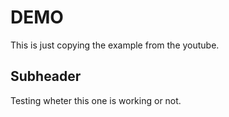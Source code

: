 
# DEMO

This is just copying the example from the youtube.

## Subheader

Testing wheter this one is working or not.
